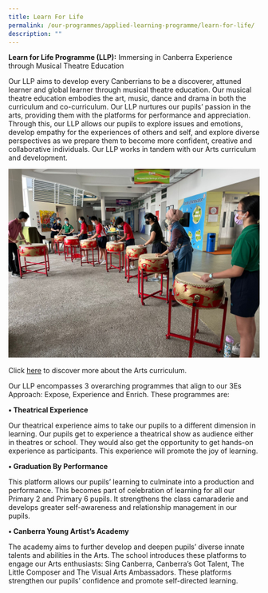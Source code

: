 ```yaml
---
title: Learn For Life
permalink: /our-programmes/applied-learning-programme/learn-for-life/
description: ""
---
```

**Learn for Life Programme (LLP):** Immersing in Canberra Experience through Musical Theatre Education

Our LLP aims to develop every Canberrians to be a discoverer, attuned learner and global learner through musical theatre education. Our musical theatre education embodies the art, music, dance and drama in both the curriculum and co-curriculum. Our LLP nurtures our pupils’ passion in the arts, providing them with the platforms for performance and appreciation. Through this, our LLP allows our pupils to explore issues and emotions, develop empathy for the experiences of others and self, and explore diverse perspectives as we prepare them to become more confident, creative and collaborative individuals. Our LLP works in tandem with our Arts curriculum and development. 

![](/images/LLP.jpg)

Click [here](/departments/aesthetics/) to discover more about the Arts curriculum. 

Our LLP encompasses 3 overarching programmes that align to our 3Es Approach: Expose, Experience and Enrich. These programmes are:

**•	Theatrical Experience**

Our theatrical experience aims to take our pupils to a different dimension in learning. Our pupils get to experience a theatrical show as audience either in theatres or school. They would also get the opportunity to get hands-on experience as participants. This experience will promote the joy of learning.

**•	Graduation By Performance**

This platform allows our pupils’ learning to culminate into a production and performance. This becomes part of celebration of learning for all our Primary 2 and Primary 6 pupils. It strengthens the class camaraderie and develops greater self-awareness and relationship management in our pupils.

**•	Canberra Young Artist’s Academy**

The academy aims to further develop and deepen pupils’ diverse innate talents and abilities in the Arts. The school introduces these platforms to engage our Arts enthusiasts: Sing Canberra, Canberra’s Got Talent, The Little Composer and The Visual Arts Ambassadors. These platforms strengthen our pupils’ confidence and promote self-directed learning.